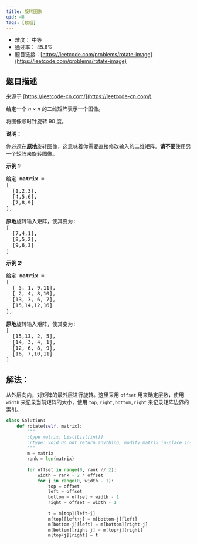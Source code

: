 ```yaml
---
title: 旋转图像
qid: 48
tags: [数组]
---
```



- 难度： 中等
- 通过率： 45.6%
- 题目链接：[https://leetcode.com/problems/rotate-image](https://leetcode.com/problems/rotate-image)


## 题目描述

来源于 [https://leetcode-cn.com/](https://leetcode-cn.com/)

<p>给定一个 <em>n&nbsp;</em>&times;&nbsp;<em>n</em> 的二维矩阵表示一个图像。</p>

<p>将图像顺时针旋转 90 度。</p>

<p><strong>说明：</strong></p>

<p>你必须在<strong><a href="https://baike.baidu.com/item/%E5%8E%9F%E5%9C%B0%E7%AE%97%E6%B3%95" target="_blank">原地</a></strong>旋转图像，这意味着你需要直接修改输入的二维矩阵。<strong>请不要</strong>使用另一个矩阵来旋转图像。</p>

<p><strong>示例 1:</strong></p>

<pre>给定 <strong>matrix</strong> = 
[
  [1,2,3],
  [4,5,6],
  [7,8,9]
],

<strong>原地</strong>旋转输入矩阵，使其变为:
[
  [7,4,1],
  [8,5,2],
  [9,6,3]
]
</pre>

<p><strong>示例 2:</strong></p>

<pre>给定 <strong>matrix</strong> =
[
  [ 5, 1, 9,11],
  [ 2, 4, 8,10],
  [13, 3, 6, 7],
  [15,14,12,16]
], 

<strong>原地</strong>旋转输入矩阵，使其变为:
[
  [15,13, 2, 5],
  [14, 3, 4, 1],
  [12, 6, 8, 9],
  [16, 7,10,11]
]
</pre>


## 解法：

从外层向内，对矩阵的最外层进行旋转。这里采用 `offset` 用来确定层数，使用 `width` 来记录当前矩阵的大小，使用 `top,right,bottom,right` 来记录矩阵边界的索引。

```python
class Solution:
    def rotate(self, matrix):
        """
        :type matrix: List[List[int]]
        :rtype: void Do not return anything, modify matrix in-place instead.
        """
        m = matrix
        rank = len(matrix)
        
        for offset in range(0, rank // 2):
            width = rank - 2 * offset
            for j in range(0, width - 1):
                top = offset
                left = offset
                bottom = offset + width - 1
                right = offset + width - 1
                
                t = m[top][left+j]
                m[top][left+j] = m[bottom-j][left]
                m[bottom-j][left] = m[bottom][right-j]
                m[bottom][right-j] = m[top+j][right]
                m[top+j][right] = t
```